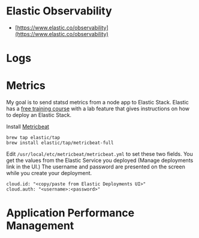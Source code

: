 # Elastic Observability

* [https://www.elastic.co/observability](https://www.elastic.co/observability)

# Logs

# Metrics

My goal is to send statsd metrics from a node app to Elastic Stack. Elastic has a [free training course](https://learn.elastic.co/learn/course/391/play/1428:844/lesson-1-elastic-observability) with a lab feature that gives instructions on how to deploy an Elastic Stack.

Install [Metricbeat](https://www.elastic.co/guide/en/beats/metricbeat/current/metricbeat-installation-configuration.html)

```
brew tap elastic/tap
brew install elastic/tap/metricbeat-full
```

Edit `/usr/local/etc/metricbeat/metricbeat.yml` to set these two fields. You get the values from the Elastic Service you deployed (Manage deployments link in the UI.) The username and password are presented on the screen while you create your deployment.

```
cloud.id: "<copy/paste from Elastic Deployments UI>"
cloud.auth: "<username>:<password>"
```

# Application Performance Management
